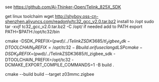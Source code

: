 see https://github.com/Ai-Thinker-Open/Telink_825X_SDK

get linux toolchaim
wget http://shyboy.oss-cn-shenzhen.aliyuncs.com/readonly/tc32_gcc_v2.0.tar.bz2
install to /opt
sudo tar -xvjf tc32_gcc_v2.0.tar.bz2 -C /opt/
if needed add to PATH
export PATH=$PATH:/opt/tc32/bin

cmake -DSDK_PREFIX=$(pwd)/../TelinkZSDK3685/tl_zigbee_sdk -DTOOLCHAIN_PREFIX=/opt/tc32 -B build .
or if use clangd LSP
cmake -DSDK_PREFIX=$(pwd)/../TelinkZSDK3685/tl_zigbee_sdk -DTOOLCHAIN_PREFIX=/opt/tc32 -DCMAKE_EXPORT_COMPILE_COMMANDS=1 -B build .

cmake --build build --target z03mmc.zigbee